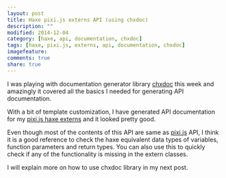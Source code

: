 ```yaml
---
layout: post
title: Haxe pixi.js externs API (using chxdoc)
description: ""
modified: 2014-12-04
category: [haxe, api, documentation, chxdoc]
tags: [haxe, pixi.js, externs, api, documentation, chxdoc]
imagefeature: 
comments: true
share: true
---
```


I was playing with documentation generator library [chxdoc](https://github.com/ibilon/chxdoc) this week and amazingly it covered all the basics I needed for generating API documentation.

With a bit of template customization, I have generated API documentation for my [pixi.js haxe externs](http://adireddy.github.io/docs/haxe-pixi/) and it looked pretty good.

Even though most of the contents of this API are same as [pixi.js](http://www.goodboydigital.com/pixijs/docs/) API, I think it is a good reference to check the haxe equivalent data types of variables, function parameters and return types. You can also use this to quickly check if any of the functionality is missing in the extern classes.

I will explain more on how to use chxdoc library in my next post.